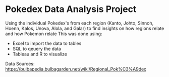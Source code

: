 # Pokedex Data Analysis Project
Using the individual Pokedex's from each region (Kanto, Johto, Sinnoh, Hoenn, Kalos, Unova, Alola, and Galar) to find insights on how regions relate and how Pokemon relate
This was done using:
- Excel to import the data to tables
- SQL to qeuery the data
- Tableau and R to visualize

Data Sources:
https://bulbapedia.bulbagarden.net/wiki/Regional_Pok%C3%A9dex
